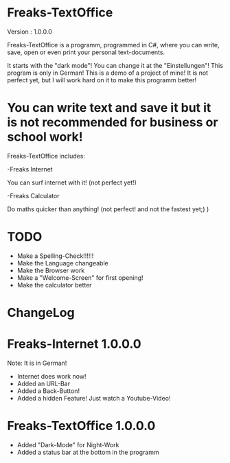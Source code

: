 # Freaks-TextOffice
Version : 1.0.0.0

Freaks-TextOffice is a programm, programmed in C#, where you can write, save, open or even print your personal text-documents.

It starts with the "dark mode"! You can change it at the "Einstellungen"!
This program is only in German!
This is a demo of a project of mine!
It is not perfect yet, but I will work hard on it to make this programm better!

# You can write text and save it but it is not recommended for business or school work!

Freaks-TextOffice includes: 

-Freaks Internet 

You can surf internet with it! (not perfect yet!)

-Freaks Calculator 

Do maths quicker than anything! (not perfect! and not the fastest yet;) )


# TODO
- Make a Spelling-Check!!!!!!
- Make the Language changeable
- Make the Browser work
- Make a "Welcome-Screen" for first opening!
- Make the calculator better

# ChangeLog

# Freaks-Internet 1.0.0.0
Note: It is in German!
- Internet does work now!
- Added an URL-Bar
- Added a Back-Button!
- Added a hidden Feature! Just watch a Youtube-Video!

# Freaks-TextOffice 1.0.0.0
- Added "Dark-Mode" for Night-Work
- Added a status bar at the bottom in the programm
